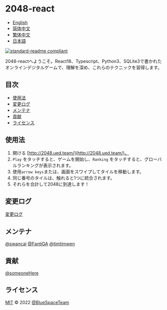 <!--
 * @Author: fantiga
 * @Date: 2022-06-16 12:51:39
 * @LastEditTime: 2022-07-02 17:08:51
 * @LastEditors: fantiga
 * @Description: 
 * @FilePath: /2048-react/README.ja.md
-->
# 2048-react

- [English](README.md)
- [简体中文](README.zh-CN.md)
- [繁体中文](README.zh-TW.md)
- [日本語](README.ja.md)

[![standard-readme compliant](https://img.shields.io/badge/standard--readme-OK-green.svg?style=flat-square)](https://github.com/RichardLitt/standard-readme)

2048-reactへようこそ。React18、Typescript、Python3、SQLite3で書かれたオンラインデジタルゲームで、理解を深め、これらのテクニックを習得します。

## 目次

- [使用法](#使用法)
- [変更ログ](#変更ログ)
- [メンテナ](#メンテナ)
- [貢献](#貢献)
- [ライセンス](#ライセンス)

## 使用法

1. 開ける [http://2048.ued.team/](http://2048.ued.team/)。
2. `Play` をタッチすると、ゲームを開始し、`Ranking` をタッチすると、グローバルランキングが表示されます。
3. 使用`arrow keys`または、画面をスワイプしてタイルを移動します。
4. 同じ番号のタイルは、触れると1つに統合されます。
5. それらを合計して2048に到達します！

## 変更ログ

[変更ログ](CHANGELOG.md)

## メンテナ

[@swancai](https://github.com/swancai)
[@FantiGA](https://github.com/FantiGA)
[@timtimwen](https://github.com/timtimwen)

## 貢献

[@someoneHere](https://github.com/someoneHere)

## ライセンス

[MIT](LICENSE)  © 2022 [@BlueSpaceTeam](https://github.com/BlueSpaceTeam)
